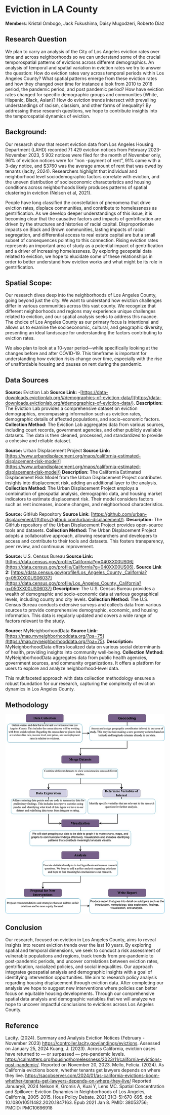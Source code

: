 # Eviction in LA County 
**Members**: 
Kristal Ombogo, Jack Fukushima, Daisy Mugodzeri, Roberto Diaz

## Research Question
We plan to carry an analysis of the City of Los Angeles eviction rates over time and across neighborhoods so we can understand some of the crucial temporospatial patterns of evictions across different demographics. An analysis of temporal and spatial variation in eviction rates we try to answer the question: How do eviction rates vary across temporal periods within Los Angeles County? What spatial patterns emerge from these eviction rates and how they changed over time for instance a look from 2010 to 2018 period, the pandemic period, and post pandemic period? How have eviction rates changed for specific demographic groups and communities (White, Hispanic, Black, Asian)? How do eviction trends intersect with prevailing understandings of racism, classism, and other forms of inequality? By addressing these research questions, we hope to contribute insights into the temporospatial dynamics of eviction.
 
## Background:
Our research show that recent eviction data from Los Angeles Housing Department (LAHD) recorded 71 429 eviction notices from February 2023- November 2023, 5 902 notices were filed for the month of November only, 96% of eviction notices were for “non -payment of rent”, 91% came with a 3-day notice, and $3760 was the average amount of rent that was owed by tenants (lacity, 2024). Researchers highlight that individual and neighborhood level sociodemographic factors correlate with eviction, and the uneven distribution of socioeconomic characteristics and housing conditions across neighborhoods likely produces patterns of spatial clustering in eviction (Nelson et al, 2021).

People have long classified the constellation of phenomena that drive eviction rates, displace communities, and contribute to homelessness as gentrification. As we develop deeper understandings of this issue, it is becoming clear that the causative factors and impacts of gentrification are driven by the structures and histories of racial capital. Disproportionate impacts on Black and Brown communities, lasting impacts of racial segregation, and differential access to real estate capital are but a small subset of consequences pointing to this connection. Rising eviction rates represents an important area of study as a potential impact of gentrification and a driver of increasing homelessness. By exploring geospatial data related to eviction, we hope to elucidate some of these relationships in order to better understand how eviction works and what might be its role in gentrification.

## Spatial Scope:
Our research dives deep into the neighborhoods of Los Angeles County, going beyond just the city. We want to understand how eviction challenges differ in various communities across this vast county. We recognize that different neighborhoods and regions may experience unique challenges related to eviction, and our spatial analysis seeks to address this nuance. The choice of Los Angeles County as our primary focus is intentional and allows us to examine the socioeconomic, cultural, and geographic diversity, presenting an ideal landscape for understanding the factors contributing to eviction rates. 

We also plan to look at a 10-year period—while specifically looking at the changes before and after COVID-19. This timeframe is important for understanding how eviction risks change over time, especially with the rise of unaffordable housing and pauses on rent during the pandemic.

## Data Sources 
**Source:** Eviction Lab
**Source Link:** -[https://data-downloads.evictionlab.org/#demographics-of-eviction-data/](https://data-downloads.evictionlab.org/#demographics-of-eviction-data/).
**Description:** The Eviction Lab provides a comprehensive dataset on eviction demographics, encompassing information such as eviction rates, demographic details of affected populations, and socio-economic factors.
**Collection Method:** The Eviction Lab aggregates data from various sources, including court records, government agencies, and other publicly available datasets. The data is then cleaned, processed, and standardized to provide a cohesive and reliable dataset.
 
 
**Source:** Urban Displacement Project
**Source Link:** [https://www.urbandisplacement.org/maps/california-estimated-displacement-risk-model/](https://www.urbandisplacement.org/maps/california-estimated-displacement-risk-model/)
**Description:** The California Estimated Displacement Risk Model from the Urban Displacement Project contributes insights into displacement risk, adding an additional layer to the analysis.
**Collection Method:** The Urban Displacement Project employs a combination of geospatial analysis, demographic data, and housing market indicators to estimate displacement risk. Their model considers factors such as rent increases, income changes, and neighborhood characteristics.
 
**Source:** GitHub Repository
**Source Link:** [https://github.com/urban-displacement/](https://github.com/urban-displacement/).
**Description:** The GitHub repository of the Urban Displacement Project provides open-source tools and datasets.
**Collection Method:** The Urban Displacement Project adopts a collaborative approach, allowing researchers and developers to access and contribute to their tools and datasets. This fosters transparency, peer review, and continuous improvement.
 
**Source:** U.S. Census Bureau
**Source Link:** [https://data.census.gov/profile/California?g=040XX00US06](https://data.census.gov/profile/California?g=040XX00US06).
**Source Link 2:**  [https://data.census.gov/profile/Los_Angeles_County,_California?g=050XX00US06037](https://data.census.gov/profile/Los_Angeles_County,_California?g=050XX00US06037)
**Description:** The U.S. Census Bureau provides a wealth of demographic and socio-economic data at various geographical levels, including county and city levels.
**Collection Method:** The U.S. Census Bureau conducts extensive surveys and collects data from various sources to provide comprehensive demographic, economic, and housing information. This data is regularly updated and covers a wide range of factors relevant to the study.
 
**Source:** MyNeighborhoodData
**Source Link:** [https://map.myneighborhooddata.org/?pa=75](https://map.myneighborhooddata.org/?pa=75).
**Description:** MyNeighborhoodData offers localized data on various social determinants of health, providing insights into community well-being.
**Collection Method:** MyNeighborhoodData aggregates data from public health agencies, government sources, and community organizations. It offers a platform for users to explore and analyze neighborhood-level data.
 
This multifaceted approach with data collection methodology ensures a robust foundation for our research, capturing the complexity of eviction dynamics in Los Angeles County.
 

## Methodology
![image](data/up221diagram.jpg)

## Conclusion
Our research, focused on eviction in Los Angeles County, aims to reveal insights into recent eviction trends over the last 10 years. By exploring spatial and temporal dimensions, we seek to conduct a risk assessment of vulnerable populations and regions, track trends from pre-pandemic to post-pandemic periods, and uncover correlations between eviction rates, gentrification, racialized policies, and social inequalities. Our approach integrates geospatial analysis and demographic insights with a goal of identifying intervention opportunities. We aim to research policy analysis regarding housing displacement through eviction data. After completing our analysis we hope to suggest new interventions where policies can better focus on equitable housing developments. Through our comprehensive spatial data analysis and demographic variables that we will analyze we hope to uncover impactful conclusions to evictions across Los Angeles County.  

## Reference 
Lacity. (2024). Summary and Analysis Eviction Notices (February - November 2023)
https://controller.lacity.gov/landings/evictions. Assessed on January 25, 2024
Kuang, J. (2023). Across California, eviction cases have returned to — or surpassed — pre-pandemic levels. https://calmatters.org/housing/homelessness/2023/11/california-evictions-post-pandemic/. Reported on November 20, 2023.
Mello, Felicia. (2024). As California evictions boom, whether tenants get lawyers depends on where they live. https://sacobserver.com/2024/01/as-california-evictions-boom-whether-tenants-get-lawyers-depends-on-where-they-live/ Reported January8, 2024
Nelson K, Gromis A, Kuai Y, Lens MC. Spatial Concentration and Spillover: Eviction Dynamics in Neighborhoods of Los Angeles, California, 2005-2015. Hous Policy Debate. 2021;31(3-5):670-695. doi: 10.1080/10511482.2020.1847163. Epub 2021 Jan 8. PMID: 38053756; PMCID: PMC10696918





